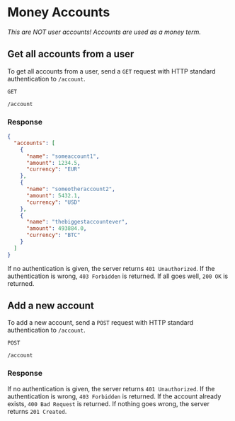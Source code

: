 # Money Accounts
*This are NOT user accounts! Accounts are used as a money term.*
## Get all accounts from a user
To get all accounts from a user, send a `GET` request with HTTP standard authentication to `/account`.

`GET`
```
/account
```  
### Response
```json
{
  "accounts": [
    {
      "name": "someaccount1",
      "amount": 1234.5,
      "currency": "EUR"
    },
    {
      "name": "someotheraccount2",
      "amount": 5432.1,
      "currency": "USD"
    },
    {
      "name": "thebiggestaccountever",
      "amount": 493884.0,
      "currency": "BTC"
    }
  ]
}
```
If no authentication is given, the server returns `401 Unauthorized`. If the authentication is wrong, `403 Forbidden` is returned. If all goes well, `200 OK` is returned.

## Add a new account
To add a new account, send a `POST` request with HTTP standard authentication to `/account`.

`POST`
```
/account
```
### Response
If no authentication is given, the server returns `401 Unauthorized`. If the authentication is wrong, `403 Forbidden` is returned. If the account already exists, `400 Bad Request` is returned. If nothing goes wrong, the server returns `201 Created`.
